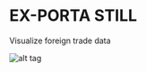 # EX-PORTA STILL

Visualize foreign trade data

![alt tag](https://cloud.githubusercontent.com/assets/10605821/19173352/eda94f42-8bf4-11e6-95e4-2c47f211dd5b.jpg)
